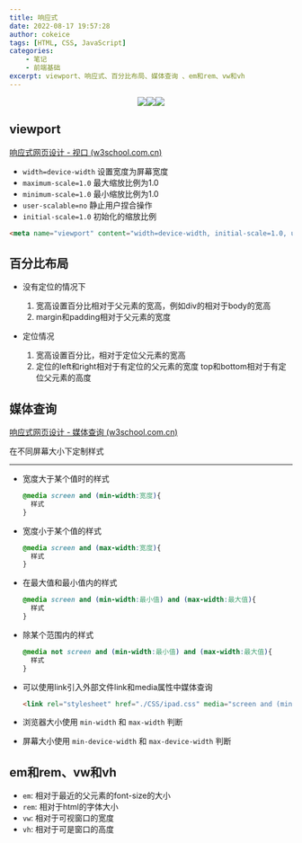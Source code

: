 ```yaml
---
title: 响应式
date: 2022-08-17 19:57:28
author: cokeice
tags: [HTML, CSS, JavaScript]
categories: 
    - 笔记
    - 前端基础
excerpt: viewport、响应式、百分比布局、媒体查询 、em和rem、vw和vh
---
```


<p align='center'>
<a href="https://www.github.com/Cokeic" target="_blank"><img src="https://img.shields.io/badge/Github-@可乐冰-f3e1e1.svg?style=flat-square&logo=Github&logoColor=181717"></a><a href="https://www.gitee.com/Cokeice" target="_blank"><img src="https://img.shields.io/badge/Gitee-@可乐冰-f3e1e1.svg?style=flat-square&logo=Gitee&logoColor=C71D23"></a><a href="https://cokeice.gitee.io/img/wechat/wx.png" target="_blank"><img src="https://img.shields.io/badge/微信-@LNFeng-f3e1e1.svg?style=flat-square&logo=WeChat"></a>

## viewport

[响应式网页设计 - 视口 (w3school.com.cn)](https://www.w3school.com.cn/css/css_rwd_viewport.asp)

* `width=device-width` 设置宽度为屏幕宽度
* `maximum-scale=1.0` 最大缩放比例为1.0
* `minimum-scale=1.0` 最小缩放比例为1.0
* `user-scalable=no` 静止用户捏合操作
* `initial-scale=1.0` 初始化的缩放比例

```html
<meta name="viewport" content="width=device-width, initial-scale=1.0, user-scalable=no">
```



## 百分比布局

* 没有定位的情况下
  1. 宽高设置百分比相对于父元素的宽高，例如div的相对于body的宽高
  2. margin和padding相对于父元素的宽度


* 定位情况
  1. 宽高设置百分比，相对于定位父元素的宽高
  2. 定位的left和right相对于有定位的父元素的宽度 top和bottom相对于有定位父元素的高度


## 媒体查询

[响应式网页设计 - 媒体查询 (w3school.com.cn)](https://www.w3school.com.cn/css/css_rwd_mediaqueries.asp)

在不同屏幕大小下定制样式

***

* 宽度大于某个值时的样式

  ```css
  @media screen and (min-width:宽度){
    样式
  }
  ```

* 宽度小于某个值的样式

  ```css
  @media screen and (max-width:宽度){
    样式
  }
  ```

* 在最大值和最小值内的样式

  ```css
  @media screen and (min-width:最小值) and (max-width:最大值){
    样式
  }
  ```

* 除某个范围内的样式

  ```css
  @media not screen and (min-width:最小值) and (max-width:最大值){
    样式
  }
  ```

* 可以使用link引入外部文件link和media属性中媒体查询

  ```html
  <link rel="stylesheet" href="./CSS/ipad.css" media="screen and (min-width:768px) and (max-width:920px)">
  ```

* 浏览器大小使用 `min-width` 和 `max-width` 判断

* 屏幕大小使用 `min-device-width` 和 `max-device-width` 判断



## em和rem、vw和vh

* `em`: 相对于最近的父元素的font-size的大小
* `rem`: 相对于html的字体大小
* `vw`: 相对于可视窗口的宽度
* `vh`: 相对于可是窗口的高度













